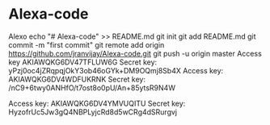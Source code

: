 # Alexa-code
Alexo
echo "# Alexa-code" >> README.md
git init
git add README.md
git commit -m "first commit"
git remote add origin https://github.com/jranvijay/Alexa-code.git
git push -u origin master
Access key AKIAWQKG6DV47TFLUW6G
Secret key: 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
Access key: AKIAWQKG6DV4WDFUKRNK
Secret key: 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

Access key: AKIAWQKG6DV4YMVUQITU
Secret key: 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
